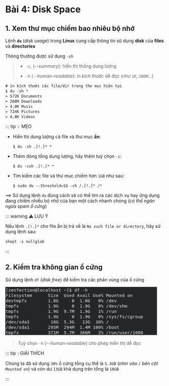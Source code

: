 # Bài 4: Disk Space

## 1.  Xem thư mục chiếm bao nhiêu bộ nhớ

Lệnh **`du`** (*disk usage*) trong **Linux** cung cấp thông tin sử dụng **disk** của **files** và **directories**

Thông thường được sử dụng `-sh`

> - `-s`, (*--summary*): hiển thị thổng dung lượng
> 
> - `-h` (*--human-readable*): in kích thước dễ đọc (*như `1K`, `200M`...*)

```bash:no-line-numbers
# in kích thước các file/dir trong thư mục hiện tại
$ du -sh *
> 572K Documents
> 208M Downloads
> 4,0K Music
> 724K Pictures
> 4,0K Videos
```

::: tip 💡 MẸO

- Hiển thị dung lượng cả file và thư mục **ẩn**: 
  
  ```bash:no-line-numbers
  $ du -sh .[!.]* *
  ```

- Thêm dòng tổng dung lượng,  hãy thêm tuỳ chọn  `-c`:
  
  ```bash:no-line-numbers
  $ du -csh .[!.]* *
  ```

- Tìm kiếm các file và thư mục chiếm hơn `1GB` như sau:
  
  ```bash:no-line-numbers
  $ sudo du --threshold=1G -ch /.[!.]* /*
  ```

==> Sử dụng lệnh `du` đúng cách sẽ có thể tìm ra các dịch vụ hay ứng dụng đang chiếm nhiều bộ nhớ của bạn một cách nhanh chóng (*có thể ngăn ngừa spam ổ cứng*)

::: warning ⚠️ LƯU Ý

Nếu lệnh `.[!.]*` cho file ẩn bị trả về là `No such file or directory`, hãy sử dụng lệnh sau: 

```bash:no-line-numbers
shopt -s nullglob
```

:::

## 2. Kiểm tra không gian ổ cứng

Sử dụng lệnh `df` (*disk free*) để kiểm tra các phân vùng của ổ cứng

<img title="" src="https://raw.githubusercontent.com/Zenfection/Image/master/2022/02/14-13-46-51-Screenshot%202022-02-14%20134641.png" alt="Screenshot 2022-02-14 134641.png" width="475">

> Tuỳ chọn `-h` (*--human-readable*) cho phép hiển thị dễ đọc

::: tip 💡GIẢI THÍCH

Chúng ta đã sử dụng `30%` ổ cứng tổng cụ thể là `5.3GB` (*nhìn vào `/` bên cột `Mounted on`*)  và còn dư `13GB` khả dụng trên tổng là `18GB`

:::
